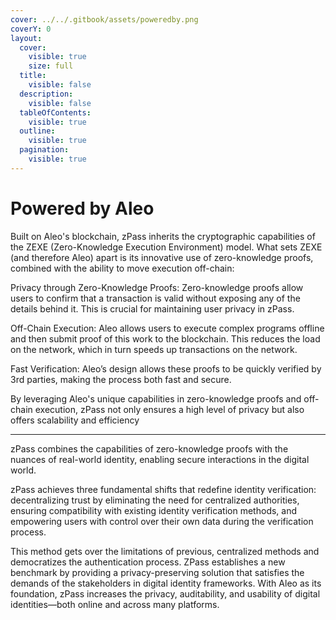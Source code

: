 ```yaml
---
cover: ../../.gitbook/assets/poweredby.png
coverY: 0
layout:
  cover:
    visible: true
    size: full
  title:
    visible: false
  description:
    visible: false
  tableOfContents:
    visible: true
  outline:
    visible: true
  pagination:
    visible: true
---
```


# Powered by Aleo

Built on Aleo's blockchain, zPass inherits the cryptographic capabilities of the ZEXE (Zero-Knowledge Execution Environment) model. What sets ZEXE (and therefore Aleo) apart is its innovative use of zero-knowledge proofs, combined with the ability to move execution off-chain:

Privacy through Zero-Knowledge Proofs: Zero-knowledge proofs allow users to confirm that a transaction is valid without exposing any of the details behind it. This is crucial for maintaining user privacy in zPass.

Off-Chain Execution: Aleo allows users to execute complex programs offline and then submit proof of this work to the blockchain. This reduces the load on the network, which in turn speeds up transactions on the network.

Fast Verification: Aleo’s design allows these proofs to be quickly verified by 3rd parties, making the process both fast and secure.

By leveraging Aleo's unique capabilities in zero-knowledge proofs and off-chain execution, zPass not only ensures a high level of privacy but also offers scalability and efficiency

***

zPass combines the capabilities of zero-knowledge proofs with the nuances of real-world identity, enabling secure interactions in the digital world.

zPass achieves three fundamental shifts that redefine identity verification: decentralizing trust by eliminating the need for centralized authorities, ensuring compatibility with existing identity verification methods, and empowering users with control over their own data during the verification process.

This method gets over the limitations of previous, centralized methods and democratizes the authentication process. ZPass establishes a new benchmark by providing a privacy-preserving solution that satisfies the demands of the stakeholders in digital identity frameworks.  With Aleo as its foundation, zPass increases the privacy, auditability, and usability of digital identities—both online and across many platforms.&#x20;
